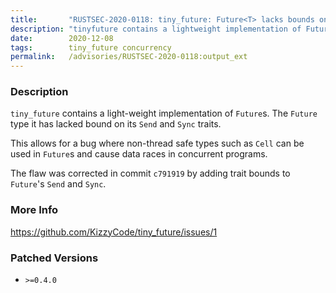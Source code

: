 ```yaml
---
title:       "RUSTSEC-2020-0118: tiny_future: Future<T> lacks bounds on Send and Sync."
description: "tinyfuture contains a lightweight implementation of Futures. The Future type it has lacked bound on its Send and Sync traits. This allows for a bug where nonthread safe types such as Cell can be used in Futures and cause data races in concurrent programs. The flaw was corrected in commit c791919 by adding trait bounds to Futures Send and Sync."
date:        2020-12-08
tags:        tiny_future concurrency
permalink:   /advisories/RUSTSEC-2020-0118:output_ext
---
```


### Description

`tiny_future` contains a light-weight implementation of `Future`s. The `Future`
type it has lacked bound on its `Send` and `Sync` traits.

This allows for a bug where non-thread safe types such as `Cell` can be used in
`Future`s and cause data races in concurrent programs.

The flaw was corrected in commit `c791919` by adding trait bounds to `Future`'s
`Send` and `Sync`.

### More Info

<https://github.com/KizzyCode/tiny_future/issues/1>

### Patched Versions

- `>=0.4.0`


